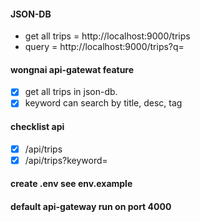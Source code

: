 #### JSON-DB

- get all trips = http://localhost:9000/trips
- query = http://localhost:9000/trips?q=<keyword>

#### wongnai api-gatewat feature

- [x] get all trips in json-db.
- [x] keyword can search by title, desc, tag

#### checklist api

- [x] /api/trips
- [x] /api/trips?keyword=<string>

#### create .env see env.example

#### default api-gateway run on port 4000
